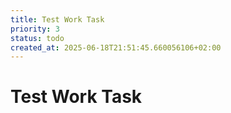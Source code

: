 ```yaml
---
title: Test Work Task
priority: 3
status: todo
created_at: 2025-06-18T21:51:45.660056106+02:00
---
```


# Test Work Task

